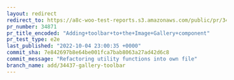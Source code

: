 ```yaml
---
layout: redirect
redirect_to: https://a8c-woo-test-reports.s3.amazonaws.com/public/pr/34871/e2e/index.html
pr_number: 34871
pr_title_encoded: "Adding+toolbar+to+the+Image+Gallery+component"
pr_test_type: e2e
last_published: "2022-10-04 23:00:35 +0000"
commit_sha: 7e842697b8e64be001fca7bab8063a27ad42d6c8
commit_message: "Refactoring utility functions into own file"
branch_name: add/34437-gallery-toolbar
---
```

